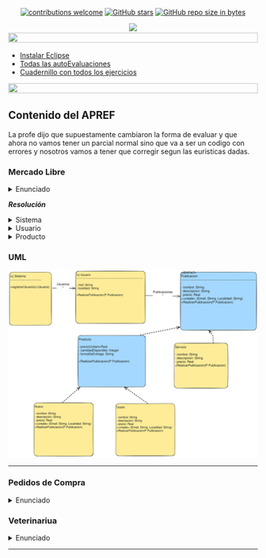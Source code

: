 <div align="center"> 

[![contributions welcome](https://img.shields.io/badge/contributions-welcome-brightgreen.svg?style=flat)](https://github.com/Fabian-Martinez-Rincon/Orientacion-a-Objetos1)
[![GitHub stars](https://img.shields.io/github/stars/Fabian-Martinez-Rincon/Orientacion-a-Objetos1)](https://github.com/Fabian-Martinez-Rincon/Orientacion-a-Objetos1/stargazers/)
[![GitHub repo size in bytes](https://img.shields.io/github/repo-size/Fabian-Martinez-Rincon/Orientacion-a-Objetos1)](https://github.com/Fabian-Martinez-Rincon/Orientacion-a-Objetos1)


<img src="https://readme-typing-svg.demolab.com?font=Fira+Code&size=34&duration=1700&pause=800&color=28CDF7&center=true&width=863&lines=☕ Orientación a Objetos 1"/>
 </div>

</div>

<img src= 'https://i.gifer.com/origin/8c/8cd3f1898255c045143e1da97fbabf10_w200.gif' height="20" width="100%">

- [Instalar Eclipse](https://www.eclipse.org/downloads/download.php?file=/oomph/epp/2022-12/R/eclipse-inst-jre-win64.exe)
- [Todas las autoEvaluaciones](/Documentos/autoevaluaciones.md)
- [Cuadernillo con todos los ejercicios](/Documentos/cuadernillo.md)

<img src= 'https://i.gifer.com/origin/8c/8cd3f1898255c045143e1da97fbabf10_w200.gif' height="20" width="100%">

## Contenido del APREF

La profe dijo que supuestamente cambiaron la forma de evaluar y que ahora no vamos tener un parcial normal sino que va a ser un codigo con errores y nosotros vamos a tener que corregir segun las euristicas dadas.

### Mercado Libre

<details><summary>Enunciado</summary>

![Pedidos de compra](/apref/MercadoOnLine.png)

</details>

***Resolución***

<details><summary>Sistema</summary>

```java
    public class Sistema{

    }
```
</details>

<details><summary>Usuario</summary></details>

<details><summary>Producto</summary></details>

### UML

![](/apref/MercadoOnLine.excalidraw.svg)

---

### Pedidos de Compra

<details><summary>Enunciado</summary>

![Veterinaria](/apref/Pedidos%20de%20compra.png)

</details>

### Veterinariua

<details><summary>Enunciado</summary>

![MercadoOnLine](/apref/Veterinaria.png)

</details>

---



